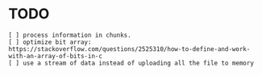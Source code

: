 # TODO

    [ ] process information in chunks.
    [ ] optimize bit array: https://stackoverflow.com/questions/2525310/how-to-define-and-work-with-an-array-of-bits-in-c
    [ ] use a stream of data instead of uploading all the file to memory
